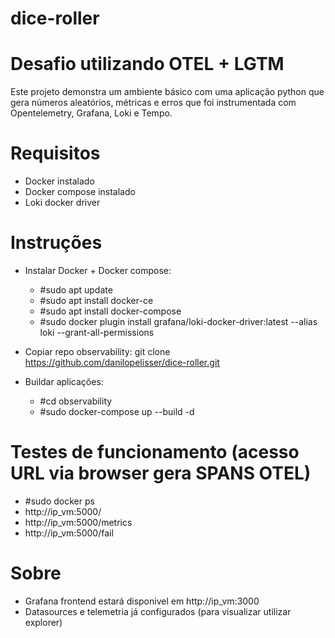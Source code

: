 # dice-roller
 # Desafio utilizando OTEL + LGTM
Este projeto demonstra um ambiente básico com uma aplicação python que gera números aleatórios, métricas e erros que foi instrumentada com Opentelemetry, Grafana, Loki e Tempo.

# Requisitos
- Docker instalado
- Docker compose instalado
- Loki docker driver

# Instruções
- Instalar Docker + Docker compose:
    - #sudo apt update 
    - #sudo apt install docker-ce  
    - #sudo apt install docker-compose
    - #sudo docker plugin install grafana/loki-docker-driver:latest --alias loki --grant-all-permissions

- Copiar repo observability:
  git clone https://github.com/danilopelisser/dice-roller.git

- Buildar aplicações:
  - #cd observability
  - #sudo docker-compose up --build -d 

# Testes de funcionamento (acesso URL via browser gera SPANS OTEL)
 - #sudo docker ps
 - http://ip_vm:5000/
 - http://ip_vm:5000/metrics
 - http://ip_vm:5000/fail

# Sobre
- Grafana frontend estará disponivel em http://ip_vm:3000
- Datasources e telemetria já configurados (para visualizar utilizar explorer)
  
